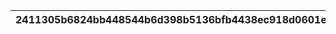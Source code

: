 |2411305b6824bb448544b6d398b5136bfb4438ec918d0601eeb30cecae51639d|5dcec25595712a9c3efd71354147e151df44f3da9c7332d278806dbe3232bb68|845717cf4369b3930409965961b5faecf8cda360fe7a17a3c4e758ec4db23768|ebe52af348c20410f65fac7a47072141ab26c1130cd99b523d6d10e15a8b94f9|a6fef320d352e685e8113c2bdae00d844a55761e2e3fce50f1d4f8894f2a6fb8|9d0decc08c426ce1c77dcf66fd18878a2fb5d8385e9e94a26e234ce1fd504744|3b835709b13aeca5d052869b93b054b616ff439c37f465634e7ef1318222ec31|
| --- | --- | --- | --- | --- | --- | --- |